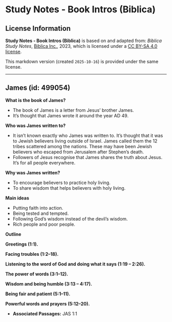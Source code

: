 # Study Notes - Book Intros (Biblica)

## License Information

**Study Notes - Book Intros (Biblica)** is based on and adapted from: _Biblica Study Notes_, [Biblica Inc.](https://www.biblica.com/), 2023, which is licensed under a [CC BY-SA 4.0 license](https://creativecommons.org/licenses/by-sa/4.0/legalcode.en).

This markdown version (created `2025-10-16`) is provided under the same license.



--------------------------------

## James (id: 499054)

**What is the book of James?**

* The book of James is a letter from Jesus’ brother James.
* It’s thought that James wrote it around the year AD 49\.

**Who was James written to?**

* It isn’t known exactly who James was written to. It’s thought that it was to Jewish believers living outside of Israel. James called them the 12 tribes scattered among the nations. These may have been Jewish believers who escaped from Jerusalem after Stephen’s death.
* Followers of Jesus recognise that James shares the truth about Jesus. It’s for all people everywhere.

**Why was James written?**

* To encourage believers to practice holy living.
* To share wisdom that helps believers with holy living.

**Main ideas**

* Putting faith into action.
* Being tested and tempted.
* Following God’s wisdom instead of the devil’s wisdom.
* Rich people and poor people.

**Outline**

**Greetings (1:1\).**

**Facing troubles (1:2–18\).**

**Listening to the word of God and doing what it says (1:19 – 2:26\).**

**The power of words (3:1–12\).**

**Wisdom and being humble (3:13 – 4:17\).**

**Being fair and patient (5:1–11\).**

**Powerful words and prayers (5:12–20\).**

* **Associated Passages:** JAS 1:1

